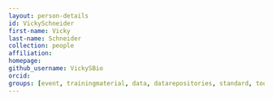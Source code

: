 ```yaml
---
layout: person-details
id: VickySchneider
first-name: Vicky
last-name: Schneider
collection: people
affiliation:
homepage:
github_username: VickySBio
orcid:
groups: [event, trainingmaterial, data, datarepositories, standard, tool, community, validation]
---
```

